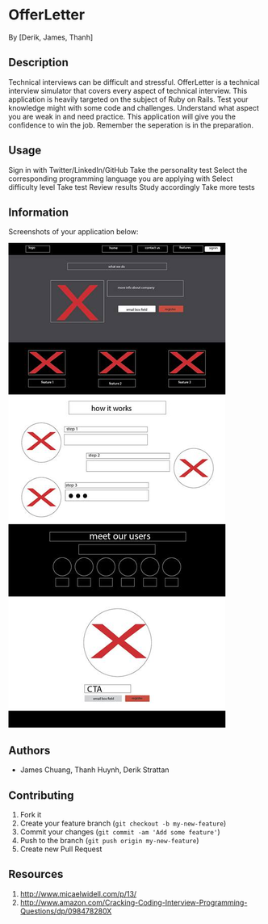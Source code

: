 # OfferLetter

By [Derik, James, Thanh]

## Description

Technical interviews can be difficult and stressful.  OfferLetter is a technical interview simulator that covers every aspect of technical interview. This application is heavily targeted on the subject of Ruby on Rails. Test your knowledge might with some code and challenges. Understand what aspect you are weak in and need practice. This application will give you the confidence to win the job. Remember the seperation is in the preparation.

## Usage

Sign in with Twitter/LinkedIn/GitHub
Take the personality test
Select the corresponding programming language you are applying with
Select difficulty level
Take test
Review results
Study accordingly
Take more tests

## Information

Screenshots of your application below:

![landing_page](/public/screenshot.jpg?raw=true)

## Authors

* James Chuang, Thanh Huynh, Derik Strattan

## Contributing

1. Fork it
2. Create your feature branch (`git checkout -b my-new-feature`)
3. Commit your changes (`git commit -am 'Add some feature'`)
4. Push to the branch (`git push origin my-new-feature`)
5. Create new Pull Request

## Resources

1. http://www.micaelwidell.com/p/13/
2. http://www.amazon.com/Cracking-Coding-Interview-Programming-Questions/dp/098478280X
